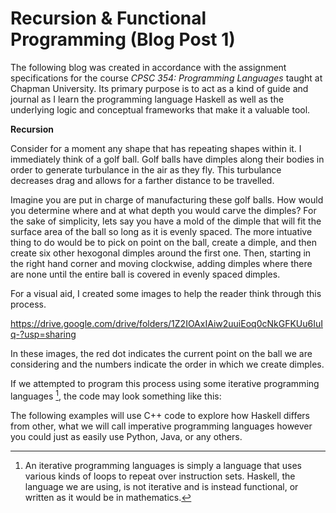 # Recursion & Functional Programming (Blog Post 1)
The following blog was created in accordance with the assignment specifications for the course *CPSC 354: Programming Languages* taught at Chapman University. Its primary purpose is to act as a kind of guide and journal as I learn the programming language Haskell as well as the underlying logic and conceptual frameworks that make it a valuable tool. 

**Recursion**

Consider for a moment any shape that has repeating shapes within it. I immediately think of a golf ball. Golf balls have dimples along their bodies in order to generate turbulance in the air as they fly. This turbulance decreases drag and allows for a farther distance to be travelled. 

Imagine you are put in charge of manufacturing these golf balls. How would you determine where and at what depth you would carve the dimples? For the sake of simplicity, lets say you have a mold of the dimple that will fit the surface area of the ball so long as it is evenly spaced. The more intuative thing to do would be to pick on point on the ball, create a dimple, and then create six other hexogonal dimples around the first one. Then, starting in the right hand corner and moving clockwise, adding dimples where there are none until the entire ball is covered in evenly spaced dimples. 

For a visual aid, I created some images to help the reader think through this process. 

https://drive.google.com/drive/folders/1Z2IOAxIAiw2uuiEoq0cNkGFKUu6IuIq-?usp=sharing

In these images, the red dot indicates the current point on the ball we are considering and the numbers indicate the order in which we create dimples. 

If we attempted to program this process using some iterative programming languages [^1], the code may look something like this: 




The following examples will use C++ code to explore how Haskell differs from other, what we will call imperative programming languages however you could just as 
easily use Python, Java, or any others. 

[^1]: An iterative programming languages is simply a language that uses various kinds of loops to repeat over instruction sets. Haskell, the language we are using, is not iterative and is instead functional, or written as it would be in mathematics. 
